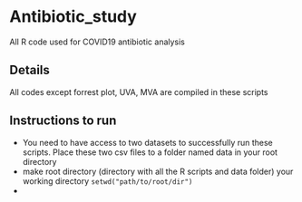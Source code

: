 # Antibiotic_study
All R code used for COVID19 antibiotic analysis

## Details
All codes except forrest plot, UVA, MVA are compiled in these scripts

## Instructions to run
* You need to have access to two datasets to successfully run these scripts. Place these two csv files to a folder named data in your root directory
* make root directory (directory with all the R scripts and data folder) your working directory ```setwd("path/to/root/dir")```
* 
